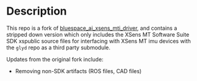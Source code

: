 
# Description

This repo is a fork of [bluespace_ai_xsens_mti_driver](https://github.com/bluespace-ai/bluespace_ai_xsens_ros_mti_driver), and contains a stripped down version which only includes the XSens MT Software Suite SDK xspublic source files for interfacing with XSens MT imu devices with the `glyd` repo as a third party submodule.

Updates from the original fork include:

- Removing non-SDK artifacts (ROS files, CAD files)
